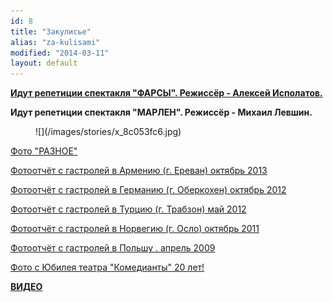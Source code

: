 ```yaml
---
id: 8
title: "Закулисье"
alias: "za-kulisami"
modified: "2014-03-11"
layout: default
---
```


[**Идут репетиции спектакля "ФАРСЫ". Режиссёр - Алексей Исполатов.**](138-lohanq.html)

**Идут репетиции спектакля "МАРЛЕН". Режиссёр - Михаил Левшин.**

<figure>
![](/images/stories/x_8c053fc6.jpg)
</figure>

[Фото "РАЗНОЕ"](117-foto-raznoe.html)

[Фотоотчёт с гастролей в Армению (г. Ереван) октябрь 2013](288-gastroli-erevan.html)<a href="240-foto-iz-germanii-mymy.html"></a>

[Фотоотчёт с гастролей в Германию (г. Оберкохен) октябрь 2012](240-foto-iz-germanii-mymy.html)

[Фотоотчёт с гастролей в Турцию (г. Трабзон) май 2012](208-foto-iz-trabzona-mymy.html)

[Фотоотчёт с гастролей в Норвегию (г. Осло) октябрь 2011](152-oslo-viezd.html)

[Фотоотчёт с гастролей в Польшу . апрель 2009](118-foto-polsha.html)

[Фото с Юбилея театра "Комедианты" 20 лет!](95-2011-06-23-09-15-19.html)

[**ВИДЕО**](210-video.html)

